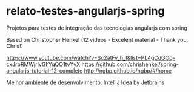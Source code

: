 # relato-testes-angularjs-spring
Projetos para testes de integração das tecnologias angularjs com spring

Based on
Christopher Henkel (12 videos - Excelent material - Thank you, Chris!)

https://www.youtube.com/watch?v=Sc2atFv_h_I&list=PL4gCdGOq-cxJrbRMWjrIvGhYqQO1tvYyX
https://github.com/chrishenkel/spring-angularjs-tutorial-12-complete
http://ngbp.github.io/ngbp/#/home

Melhor ambiente de desenvolvimento: IntelliJ Idea by Jetbrains

